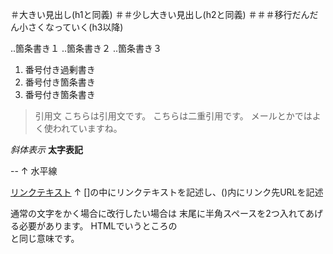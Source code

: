 ＃大きい見出し(h1と同義)
＃＃少し大きい見出し(h2と同義)
＃＃＃移行だんだん小さくなっていく(h3以降)

..箇条書き１
..箇条書き２
..箇条書き３

1. 番号付き過剰書き
2. 番号付き箇条書き
3. 番号付き箇条書き

>引用文
>こちらは引用文です。
>こちらは二重引用です。
>メールとかではよく使われていますね。

*斜体表示*
**太字表記**

--
↑
水平線

[リンクテキスト](https://morijyobi.ac.jp)
↑
[]の中にリンクテキストを記述し、()内にリンク先URLを記述

通常の文字をかく場合に改行したい場合は
末尾に半角スペースを2つ入れてあげる必要があります。
HTMLでいうところの<br>と同じ意味です。

